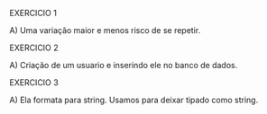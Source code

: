 EXERCICIO 1

A) Uma variação maior e menos risco de se repetir.

EXERCICIO 2

A) Criação de um usuario e inserindo ele no banco de dados.

EXERCICIO 3

A) Ela formata para string. Usamos para deixar tipado como string.

